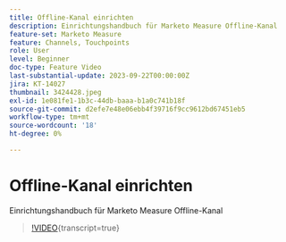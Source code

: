 ```yaml
---
title: Offline-Kanal einrichten
description: Einrichtungshandbuch für Marketo Measure Offline-Kanal
feature-set: Marketo Measure
feature: Channels, Touchpoints
role: User
level: Beginner
doc-type: Feature Video
last-substantial-update: 2023-09-22T00:00:00Z
jira: KT-14027
thumbnail: 3424428.jpeg
exl-id: 1e081fe1-1b3c-44db-baaa-b1a0c741b18f
source-git-commit: d2efe7e48e06ebb4f39716f9cc9612bd67451eb5
workflow-type: tm+mt
source-wordcount: '18'
ht-degree: 0%

---
```


# Offline-Kanal einrichten

Einrichtungshandbuch für Marketo Measure Offline-Kanal

>[!VIDEO](https://video.tv.adobe.com/v/3454622/?learn=on&captions=ger){transcript=true}
